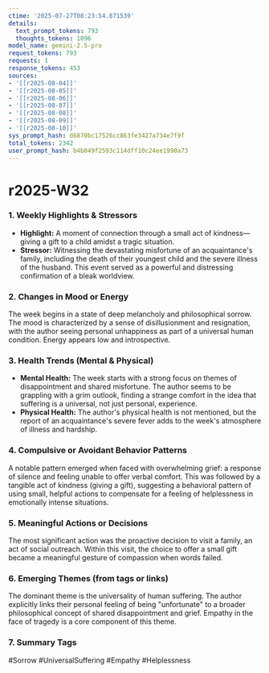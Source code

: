 ```yaml
---
ctime: '2025-07-27T08:23:54.871539'
details:
  text_prompt_tokens: 793
  thoughts_tokens: 1096
model_name: gemini-2.5-pro
request_tokens: 793
requests: 1
response_tokens: 453
sources:
- '[[r2025-08-04]]'
- '[[r2025-08-05]]'
- '[[r2025-08-06]]'
- '[[r2025-08-07]]'
- '[[r2025-08-08]]'
- '[[r2025-08-09]]'
- '[[r2025-08-10]]'
sys_prompt_hash: d6870bc17526cc863fe3427a734e7f9f
total_tokens: 2342
user_prompt_hash: b4b049f2593c114dff10c24ee1990a73
---
```

# r2025-W32

### 1. Weekly Highlights & Stressors
*   **Highlight:** A moment of connection through a small act of kindness—giving a gift to a child amidst a tragic situation.
*   **Stressor:** Witnessing the devastating misfortune of an acquaintance's family, including the death of their youngest child and the severe illness of the husband. This event served as a powerful and distressing confirmation of a bleak worldview.

### 2. Changes in Mood or Energy
The week begins in a state of deep melancholy and philosophical sorrow. The mood is characterized by a sense of disillusionment and resignation, with the author seeing personal unhappiness as part of a universal human condition. Energy appears low and introspective.

### 3. Health Trends (Mental & Physical)
*   **Mental Health:** The week starts with a strong focus on themes of disappointment and shared misfortune. The author seems to be grappling with a grim outlook, finding a strange comfort in the idea that suffering is a universal, not just personal, experience.
*   **Physical Health:** The author's physical health is not mentioned, but the report of an acquaintance's severe fever adds to the week's atmosphere of illness and hardship.

### 4. Compulsive or Avoidant Behavior Patterns
A notable pattern emerged when faced with overwhelming grief: a response of silence and feeling unable to offer verbal comfort. This was followed by a tangible act of kindness (giving a gift), suggesting a behavioral pattern of using small, helpful actions to compensate for a feeling of helplessness in emotionally intense situations.

### 5. Meaningful Actions or Decisions
The most significant action was the proactive decision to visit a family, an act of social outreach. Within this visit, the choice to offer a small gift became a meaningful gesture of compassion when words failed.

### 6. Emerging Themes (from tags or links)
The dominant theme is the universality of human suffering. The author explicitly links their personal feeling of being "unfortunate" to a broader philosophical concept of shared disappointment and grief. Empathy in the face of tragedy is a core component of this theme.

### 7. Summary Tags
#Sorrow #UniversalSuffering #Empathy #Helplessness